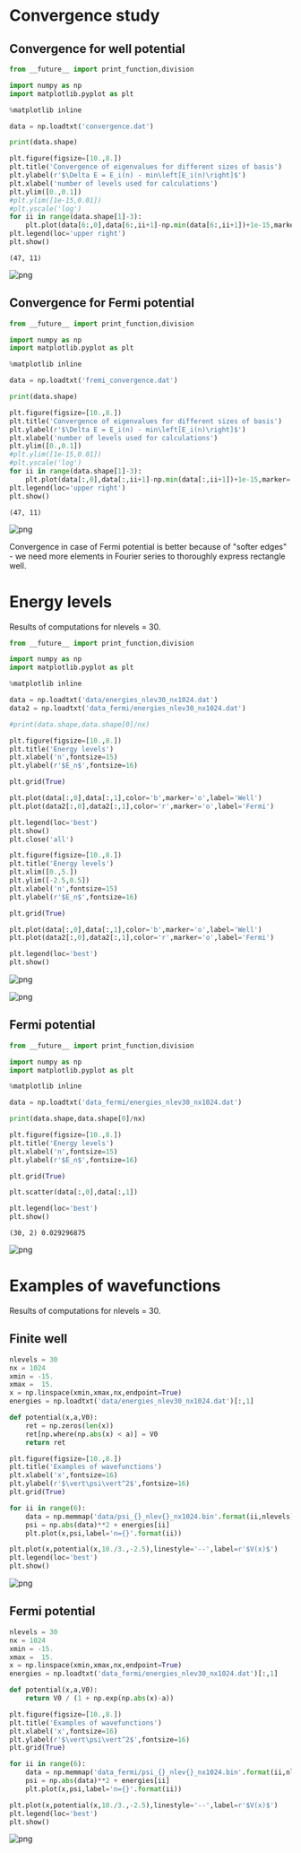 
# Convergence study

## Convergence for well potential


```python
from __future__ import print_function,division

import numpy as np
import matplotlib.pyplot as plt

%matplotlib inline

data = np.loadtxt('convergence.dat')

print(data.shape)

plt.figure(figsize=[10.,8.])
plt.title('Convergence of eigenvalues for different sizes of basis')
plt.ylabel(r'$\Delta E = E_i(n) - min\left[E_i(n)\right]$')
plt.xlabel('number of levels used for calculations')
plt.ylim([0.,0.1])
#plt.ylim([1e-15,0.01])
#plt.yscale('log')
for ii in range(data.shape[1]-3):
    plt.plot(data[6:,0],data[6:,ii+1]-np.min(data[6:,ii+1])+1e-15,marker='o',label='i={}'.format(ii))
plt.legend(loc='upper right')
plt.show()
```

    (47, 11)



![png](figs/output_2_1.png)


## Convergence for Fermi potential


```python
from __future__ import print_function,division

import numpy as np
import matplotlib.pyplot as plt

%matplotlib inline

data = np.loadtxt('fremi_convergence.dat')

print(data.shape)

plt.figure(figsize=[10.,8.])
plt.title('Convergence of eigenvalues for different sizes of basis')
plt.ylabel(r'$\Delta E = E_i(n) - min\left[E_i(n)\right]$')
plt.xlabel('number of levels used for calculations')
plt.ylim([0.,0.1])
#plt.ylim([1e-15,0.01])
#plt.yscale('log')
for ii in range(data.shape[1]-3):
    plt.plot(data[:,0],data[:,ii+1]-np.min(data[:,ii+1])+1e-15,marker='o',label='i={}'.format(ii))
plt.legend(loc='upper right')
plt.show()
```

    (47, 11)



![png](figs/output_4_1.png)


Convergence in case of Fermi potential is better because of "softer edges" - we need more elements in Fourier series to thoroughly express rectangle well.

# Energy levels

Results of computations for nlevels = 30.


```python
from __future__ import print_function,division

import numpy as np
import matplotlib.pyplot as plt

%matplotlib inline

data = np.loadtxt('data/energies_nlev30_nx1024.dat')
data2 = np.loadtxt('data_fermi/energies_nlev30_nx1024.dat')

#print(data.shape,data.shape[0]/nx)

plt.figure(figsize=[10.,8.])
plt.title('Energy levels')
plt.xlabel('n',fontsize=15)
plt.ylabel(r'$E_n$',fontsize=16)

plt.grid(True)

plt.plot(data[:,0],data[:,1],color='b',marker='o',label='Well')
plt.plot(data2[:,0],data2[:,1],color='r',marker='o',label='Fermi')

plt.legend(loc='best')
plt.show()
plt.close('all')

plt.figure(figsize=[10.,8.])
plt.title('Energy levels')
plt.xlim([0.,5.])
plt.ylim([-2.5,0.5])
plt.xlabel('n',fontsize=15)
plt.ylabel(r'$E_n$',fontsize=16)

plt.grid(True)

plt.plot(data[:,0],data[:,1],color='b',marker='o',label='Well')
plt.plot(data2[:,0],data2[:,1],color='r',marker='o',label='Fermi')

plt.legend(loc='best')
plt.show()
```


![png](figs/output_8_0.png)



![png](figs/output_8_1.png)


## Fermi potential


```python
from __future__ import print_function,division

import numpy as np
import matplotlib.pyplot as plt

%matplotlib inline

data = np.loadtxt('data_fermi/energies_nlev30_nx1024.dat')

print(data.shape,data.shape[0]/nx)

plt.figure(figsize=[10.,8.])
plt.title('Energy levels')
plt.xlabel('n',fontsize=15)
plt.ylabel(r'$E_n$',fontsize=16)

plt.grid(True)

plt.scatter(data[:,0],data[:,1])

plt.legend(loc='best')
plt.show()
```

    (30, 2) 0.029296875



![png](figs/output_10_1.png)


# Examples of wavefunctions

Results of computations for nlevels = 30.

## Finite well


```python
nlevels = 30
nx = 1024
xmin = -15.
xmax =  15.
x = np.linspace(xmin,xmax,nx,endpoint=True)
energies = np.loadtxt('data/energies_nlev30_nx1024.dat')[:,1]

def potential(x,a,V0):
    ret = np.zeros(len(x))
    ret[np.where(np.abs(x) < a)] = V0
    return ret

plt.figure(figsize=[10.,8.])
plt.title('Examples of wavefunctions')
plt.xlabel('x',fontsize=16)
plt.ylabel(r'$\vert\psi\vert^2$',fontsize=16)
plt.grid(True)

for ii in range(6):
    data = np.memmap('data/psi_{}_nlev{}_nx1024.bin'.format(ii,nlevels),dtype=np.complex128)
    psi = np.abs(data)**2 + energies[ii]
    plt.plot(x,psi,label='n={}'.format(ii))

plt.plot(x,potential(x,10./3.,-2.5),linestyle='--',label=r'$V(x)$')
plt.legend(loc='best')
plt.show()
```


![png](figs/output_14_0.png)


## Fermi potential


```python
nlevels = 30
nx = 1024
xmin = -15.
xmax =  15.
x = np.linspace(xmin,xmax,nx,endpoint=True)
energies = np.loadtxt('data_fermi/energies_nlev30_nx1024.dat')[:,1]

def potential(x,a,V0):
    return V0 / (1 + np.exp(np.abs(x)-a))

plt.figure(figsize=[10.,8.])
plt.title('Examples of wavefunctions')
plt.xlabel('x',fontsize=16)
plt.ylabel(r'$\vert\psi\vert^2$',fontsize=16)
plt.grid(True)

for ii in range(6):
    data = np.memmap('data_fermi/psi_{}_nlev{}_nx1024.bin'.format(ii,nlevels),dtype=np.complex128)
    psi = np.abs(data)**2 + energies[ii]
    plt.plot(x,psi,label='n={}'.format(ii))

plt.plot(x,potential(x,10./3.,-2.5),linestyle='--',label=r'$V(x)$')
plt.legend(loc='best')
plt.show()
```


![png](figs/output_16_0.png)



```python

```
